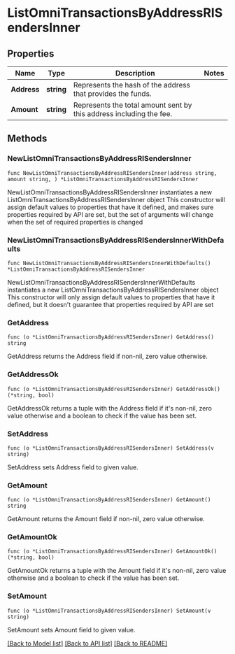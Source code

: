# ListOmniTransactionsByAddressRISendersInner

## Properties

Name | Type | Description | Notes
------------ | ------------- | ------------- | -------------
**Address** | **string** | Represents the hash of the address that provides the funds. | 
**Amount** | **string** | Represents the total amount sent by this address including the fee. | 

## Methods

### NewListOmniTransactionsByAddressRISendersInner

`func NewListOmniTransactionsByAddressRISendersInner(address string, amount string, ) *ListOmniTransactionsByAddressRISendersInner`

NewListOmniTransactionsByAddressRISendersInner instantiates a new ListOmniTransactionsByAddressRISendersInner object
This constructor will assign default values to properties that have it defined,
and makes sure properties required by API are set, but the set of arguments
will change when the set of required properties is changed

### NewListOmniTransactionsByAddressRISendersInnerWithDefaults

`func NewListOmniTransactionsByAddressRISendersInnerWithDefaults() *ListOmniTransactionsByAddressRISendersInner`

NewListOmniTransactionsByAddressRISendersInnerWithDefaults instantiates a new ListOmniTransactionsByAddressRISendersInner object
This constructor will only assign default values to properties that have it defined,
but it doesn't guarantee that properties required by API are set

### GetAddress

`func (o *ListOmniTransactionsByAddressRISendersInner) GetAddress() string`

GetAddress returns the Address field if non-nil, zero value otherwise.

### GetAddressOk

`func (o *ListOmniTransactionsByAddressRISendersInner) GetAddressOk() (*string, bool)`

GetAddressOk returns a tuple with the Address field if it's non-nil, zero value otherwise
and a boolean to check if the value has been set.

### SetAddress

`func (o *ListOmniTransactionsByAddressRISendersInner) SetAddress(v string)`

SetAddress sets Address field to given value.


### GetAmount

`func (o *ListOmniTransactionsByAddressRISendersInner) GetAmount() string`

GetAmount returns the Amount field if non-nil, zero value otherwise.

### GetAmountOk

`func (o *ListOmniTransactionsByAddressRISendersInner) GetAmountOk() (*string, bool)`

GetAmountOk returns a tuple with the Amount field if it's non-nil, zero value otherwise
and a boolean to check if the value has been set.

### SetAmount

`func (o *ListOmniTransactionsByAddressRISendersInner) SetAmount(v string)`

SetAmount sets Amount field to given value.



[[Back to Model list]](../README.md#documentation-for-models) [[Back to API list]](../README.md#documentation-for-api-endpoints) [[Back to README]](../README.md)


